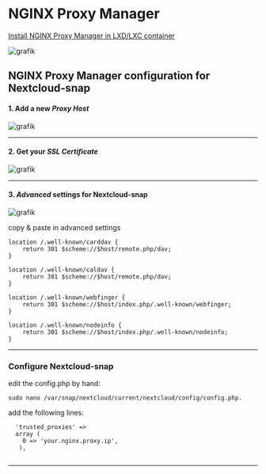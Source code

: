# NGINX Proxy Manager

[Install NGINX Proxy Manager in LXD/LXC container](https://github.com/scubamuc/scubamuc.github.io/blob/scubamuc/wiki-md/LXD-LXC-install-NGINX_Proxy_Manager.md)

![grafik](https://user-images.githubusercontent.com/54933878/203948648-ce03c4a9-22d5-498c-8a05-82ea62778156.png)


## NGINX Proxy Manager configuration for Nextcloud-snap

#### 1. Add a new *Proxy Host* 

![grafik](https://user-images.githubusercontent.com/54933878/219947858-9756dc45-1c29-4145-b8c4-cc080b4147d1.png)

----
#### 2. Get your *SSL Certificate*

![grafik](https://user-images.githubusercontent.com/54933878/219947921-f4373ba0-3e3b-4f35-92e5-d894da396a1e.png)

----
#### 3. *Advanced* settings for Nextcloud-snap

![grafik](https://user-images.githubusercontent.com/54933878/219947752-5886d1a8-c7e0-4a82-9e31-7b72ba865b3f.png)

copy & paste in advanced settings
```
location /.well-known/carddav {
    return 301 $scheme://$host/remote.php/dav;
}

location /.well-known/caldav {
    return 301 $scheme://$host/remote.php/dav;
}

location /.well-known/webfinger {
    return 301 $scheme://$host/index.php/.well-known/webfinger;
}

location /.well-known/nodeinfo {
    return 301 $scheme://$host/index.php/.well-known/nodeinfo;
}
```
----
### Configure Nextcloud-snap

edit the config.php by hand:

```
sudo nano /var/snap/nextcloud/current/nextcloud/config/config.php. 
```
add the following lines:

```
  'trusted_proxies' => 
  array (
    0 => 'your.nginx.proxy.ip',
   ),
  
```
----
